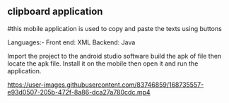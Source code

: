 ## clipboard application

#this mobile application is used to copy and paste the texts using buttons

Languages:-
Front end: XML
Backend: Java

Import the project to the android studio software build the apk of file then locate the apk file. Install it on the mobile then open it and run the application.





https://user-images.githubusercontent.com/83746859/168735557-e93d0507-205b-472f-8a86-dca27a780cdc.mp4


